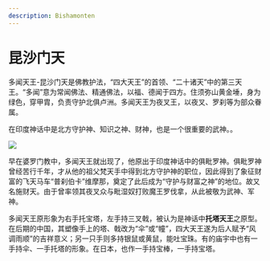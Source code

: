 ```yaml
---
description: Bishamonten
---
```


# 昆沙门天

多闻天王-昆沙门天是佛教护法，“四大天王”的首领、“二十诸天”中的第三天王。“多闻”意为常闻佛法、精通佛法，以福、德闻于四方。住须弥山黄金埵，身为绿色，穿甲胄，负责守护北俱卢洲。多闻天王为夜叉王，以夜叉、罗刹等为部众眷属。

在印度神话中是北方守护神、知识之神、财神，也是一个很重要的武神。。

![](https://pic2.zhimg.com/80/v2-0897d3c3e412cdb7c18267e3bb8350d5_720w.jpg)

早在婆罗门教中，多闻天王就出现了，他原出于印度神话中的俱毗罗神。俱毗罗神曾经苦行千年，才从他的祖父梵天手中得到北方守护神的职位，因此得到了象征财富的飞天马车“普刹伯卡”维摩那，奠定了此后成为“守护与财富之神”的地位。故又名施财天。由于曾率领其夜叉众与毗湿奴打败魔王罗伐拿，从此被敬为武神、军神。

多闻天王原形象为右手托宝塔，左手持三叉戟，被认为是神话中**托塔天王**之原型。在后期的中国，其塑像手上的塔、戟改为“伞”或“幢”，四大天王遂为后人赋予“风调雨顺”的吉祥意义；另一只手则多持银鼠或黄鼠，能吐宝珠。有的庙宇中也有一手持伞、一手托塔的形象。在日本，也作一手持宝棒，一手持宝塔。

